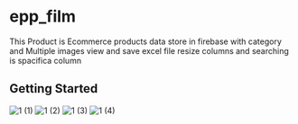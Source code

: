 # epp_film

This Product is Ecommerce products data store in firebase with category and Multiple images view and save excel file resize columns and searching is spacifica column

## Getting Started

![1 (1)](https://user-images.githubusercontent.com/115605746/204703064-69609093-9de8-46c9-847f-27b0f4b9c447.jpeg)
![1 (2)](https://user-images.githubusercontent.com/115605746/204703082-808efc98-211b-4514-9ce3-d037526bdfb0.jpeg)
![1 (3)](https://user-images.githubusercontent.com/115605746/204703105-08d73b9d-1f50-4b20-b03f-a2c0240633bc.jpeg)
![1 (4)](https://user-images.githubusercontent.com/115605746/204703120-75f28ca2-b9ab-4570-b7d6-e80c10ceccab.jpeg)

